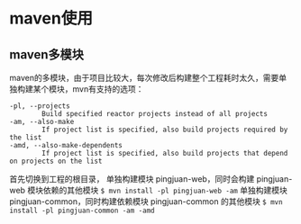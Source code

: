 # maven使用

## maven多模块
maven的多模块，由于项目比较大，每次修改后构建整个工程耗时太久，需要单独构建某个模块，mvn有支持的选项：

```
-pl, --projects
        Build specified reactor projects instead of all projects
-am, --also-make
        If project list is specified, also build projects required by the list
-amd, --also-make-dependents
        If project list is specified, also build projects that depend on projects on the list
```
首先切换到工程的根目录，
单独构建模块 pingjuan-web，同时会构建 pingjuan-web 模块依赖的其他模块
`$ mvn install -pl pingjuan-web -am`
单独构建模块 pingjuan-common，同时构建依赖模块 pingjuan-common 的其他模块
`$ mvn install -pl pingjuan-common -am -amd`

